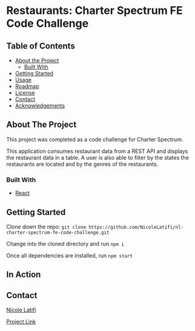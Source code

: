 # Restaurants: Charter Spectrum FE Code Challenge

## Table of Contents

* [About the Project](#about-the-project)
  * [Built With](#built-with)
* [Getting Started](#getting-started)
* [Usage](#usage)
* [Roadmap](#roadmap)
* [License](#license)
* [Contact](#contact)
* [Acknowledgements](#acknowledgements)


<!-- ABOUT THE PROJECT -->
## About The Project

This project was completed as a code challenge for Charter Spectrum.

This application consumes restaurant data from a REST API and displays the restaurant data in a table. A user is also able to filter by the states the restaurants are located and by the genres of the restaurants.


### Built With

* [React](reactjs.org)


## Getting Started

Clone down the repo:
`git clone https://github.com/NicoleLatifi/nl-charter-spectrum-fe-code-challenge.git`


Change into the cloned directory and run
`npm i`


Once all dependencies are installed, run
`npm start`

## In Action



## Contact

[Nicole Latifi](https://github.com/NicoleLatifi) 


[Project Link](https://github.com/NicoleLatifi/nl-charter-spectrum-fe-code-challenge)
